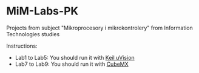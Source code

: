 # MiM-Labs-PK
Projects from subject "Mikroprocesory i mikrokontrolery" from Information Technologies studies 

Instructions:
* Lab1 to Lab5: You should run it with [Keil uVision](https://www.keil.com/demo/eval/c51.htm)
* Lab7 to Lab9: You should run it with [CubeMX](https://www.st.com/en/development-tools/stm32cubemx.html)
